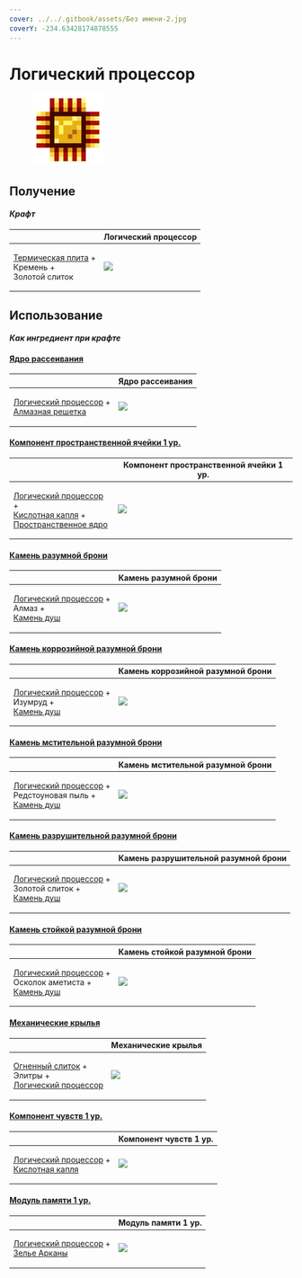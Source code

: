 ```yaml
---
cover: ../../.gitbook/assets/Без имени-2.jpg
coverY: -234.63428174878555
---
```


# Логический процессор

<figure><img src="../../.gitbook/assets/logic_processor_128.png" alt=""><figcaption></figcaption></figure>

## Получение

#### _Крафт_

|                                                                                                 | Логический процессор                            |
| ----------------------------------------------------------------------------------------------- | ----------------------------------------------- |
| <p><a href="thermoelectric_plate.md">Термическая плита</a> +<br>Кремень +<br>Золотой слиток</p> | ![](../../.gitbook/assets/logic\_processor.png) |

## Использование

#### _Как ингредиент при крафте_

#### [Ядро рассеивания](diffusion\_core.md)

|                                                                                                                     | Ядро рассеивания                               |
| ------------------------------------------------------------------------------------------------------------------- | ---------------------------------------------- |
| <p><a href="logic_processor.md">Логический процессор</a> +<br><a href="diamond_lattice.md">Алмазная решетка</a></p> | ![](../../.gitbook/assets/diffusion\_core.png) |

#### [Компонент пространственной ячейки 1 ур.](spatial\_cell\_component\_2.md)

|                                                                                                                                                                    | Компонент пространственной ячейки 1 ур.                    |
| ------------------------------------------------------------------------------------------------------------------------------------------------------------------ | ---------------------------------------------------------- |
| <p><a href="logic_processor.md">Логический процессор</a> +<br><a href="acid.md">Кислотная капля</a> +<br><a href="spawner_seeker.md">Пространственное ядро</a></p> | ![](../../.gitbook/assets/spatial\_cell\_component\_2.png) |

#### [Камень разумной брони](sentientarmourgem\_deactivated.md)

|                                                                                                                    | Камень разумной брони                                         |
| ------------------------------------------------------------------------------------------------------------------ | ------------------------------------------------------------- |
| <p><a href="logic_processor.md">Логический процессор</a> +<br>Алмаз +<br><a href="soulstone.md">Камень душ</a></p> | ![](../../.gitbook/assets/sentientarmourgem\_deactivated.png) |

#### [Камень коррозийной разумной брони](sentientarmourgem\_corrosive\_deactivated.md)

|                                                                                                                      | Камень коррозийной разумной брони                                        |
| -------------------------------------------------------------------------------------------------------------------- | ------------------------------------------------------------------------ |
| <p><a href="logic_processor.md">Логический процессор</a> +<br>Изумруд +<br><a href="soulstone.md">Камень душ</a></p> | ![](../../.gitbook/assets/sentientarmourgem\_corrosive\_deactivated.png) |

#### [Камень мстительной разумной брони](sentientarmourgem\_vengeful\_deactivated.md)

|                                                                                                                                | Камень мстительной разумной брони                                       |
| ------------------------------------------------------------------------------------------------------------------------------ | ----------------------------------------------------------------------- |
| <p><a href="logic_processor.md">Логический процессор</a> +<br>Редстоуновая пыль +<br><a href="soulstone.md">Камень душ</a></p> | ![](../../.gitbook/assets/sentientarmourgem\_vengeful\_deactivated.png) |

#### [Камень разрушительной разумной брони](sentientarmourgem\_destructive\_deactivated.md)

|                                                                                                                             | Камень разрушительной разумной брони                                       |
| --------------------------------------------------------------------------------------------------------------------------- | -------------------------------------------------------------------------- |
| <p><a href="logic_processor.md">Логический процессор</a> +<br>Золотой слиток +<br><a href="soulstone.md">Камень душ</a></p> | ![](../../.gitbook/assets/sentientarmourgem\_destructive\_deactivated.png) |

#### [Камень стойкой разумной брони](sentientarmourgem\_steadfast\_deactivated.md)

|                                                                                                                               | Камень стойкой разумной брони                                            |
| ----------------------------------------------------------------------------------------------------------------------------- | ------------------------------------------------------------------------ |
| <p><a href="logic_processor.md">Логический процессор</a> +<br>Осколок аметиста +<br><a href="soulstone.md">Камень душ</a></p> | ![](../../.gitbook/assets/sentientarmourgem\_steadfast\_deactivated.png) |

#### [Механические крылья](mechanical\_elytra.md)

|                                                                                                                              | Механические крылья                               |
| ---------------------------------------------------------------------------------------------------------------------------- | ------------------------------------------------- |
| <p><a href="fireite_ingot.md">Огненный слиток</a> +<br>Элитры +<br><a href="logic_processor.md">Логический процессор</a></p> | ![](../../.gitbook/assets/mechanical\_elytra.png) |

#### [Компонент чувств 1 ур.](cell\_component\_1k.md)

|                                                                                                         | Компонент чувств 1 ур.                             |
| ------------------------------------------------------------------------------------------------------- | -------------------------------------------------- |
| <p><a href="logic_processor.md">Логический процессор</a> +<br><a href="acid.md">Кислотная капля</a></p> | ![](../../.gitbook/assets/cell\_component\_1k.png) |

#### [Модуль памяти 1 ур.](256k.md)

|                                                                                                                    | Модуль памяти 1 ур.   |
| ------------------------------------------------------------------------------------------------------------------ | --------------------- |
| <p><a href="logic_processor.md">Логический процессор</a> +<br><a href="weak_arcana_potion.md">Зелье Арканы</a></p> | ![](broken-reference) |
